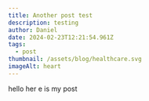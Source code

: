 ```yaml
---
title: Another post test
description: testing
author: Daniel
date: 2024-02-23T12:21:54.961Z
tags:
  - post
thumbnail: /assets/blog/healthcare.svg
imageAlt: heart
---
```

h﻿ello her e is my post